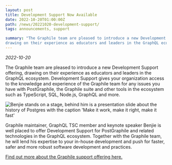 ```yaml
---
layout: post
title: Development Support Now Available
date: 2022-10-20T01:00:00Z
path: /news/20221020-development-support/
tags: announcements, support

summary: "The Graphile team are pleased to introduce a new Development Support offering,
drawing on their experience as educators and leaders in the GraphQL ecosystem. Available through GitHub Sponsors, or on annual terms. Development Support is perfect for growing and established teams using PostGraphile and the wider Graphile suite of tools."
---
```


_2022-10-20_

<p class="intro">The Graphile team are pleased to introduce a new Development Support offering,
drawing on their experience as educators and leaders in the GraphQL ecosystem.
Development Support gives your organization access to the knowledge and
experience of the Graphile team for any issues you have with PostGraphile, the
Graphile suite and other tools in the ecosystem such as TypeScript, SQL,
Node.js, GraphQL and more.</p>

<div class="flex flex-wrap justify-around">
<img alt="Benjie stands on a stage, behind him is a presentation slide about the history of Postgres with the caption 'Make it work, make it right, make it fast'" src="/images/news/makeitfast.jpg" style="max-height: 500px" />
</div>

Graphile maintainer, GraphQL TSC member and keynote speaker Benjie is well
placed to offer Development Support for PostGraphile and related technologies in
the GraphQL ecosystem. Together with the Graphile team, he will lend his
expertise to your in-house development and push for faster, safer and more
robust software development and practices.

[Find out more about the Graphile support offering here.](/support/)
